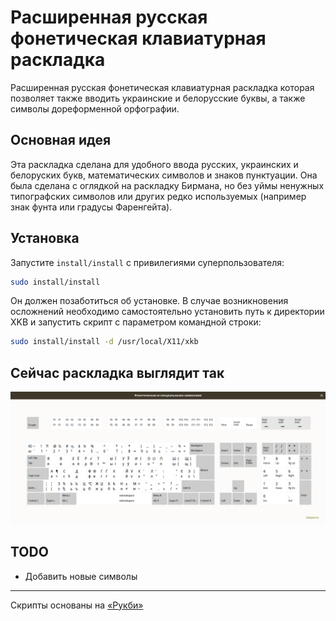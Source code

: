 # Расширенная русская фонетическая клавиатурная раскладка

Расширенная русская фонетическая клавиатурная раскладка которая позволяет также вводить украинские и белорусские буквы, а также символы дореформенной орфографии.

## Основная идея

Эта раскладка сделана для удобного ввода русских, украинских и белоруских букв, математических символов и знаков пунктуации. Она была сделана с оглядкой на раскладку Бирмана, но без уймы ненужных типографских символов или других редко используемых (например знак фунта или градусы Фаренгейта).

## Установка

Запустите `install/install` с привилегиями суперпользователя:

```sh
sudo install/install
```

Он должен позаботиться об установке. В случае возникновения осложнений необходимо самостоятельно установить путь к директории XKB и запустить скрипт с параметром командной строки:

```sh
sudo install/install -d /usr/local/X11/xkb
```

## Сейчас раскладка выглядит так

![Раскладка](layout.png)

## TODO

* Добавить новые символы

---

Скрипты основаны на [«Рукби»](http://besisland.name/rukbi/)
